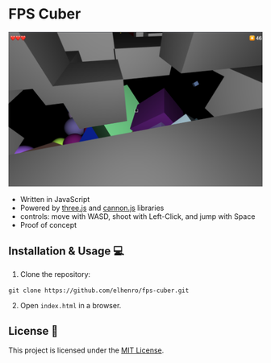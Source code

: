 # FPS Cuber 

![screenshot](https://raw.githubusercontent.com/elhenro/fps-cuber/main/screenshot.png)

- Written in JavaScript
- Powered by [three.js](https://github.com/mrdoob/three.js/) and [cannon.js](https://github.com/schteppe/cannon.js) libraries
- controls: move with WASD, shoot with Left-Click, and jump with Space
- Proof of concept
## Installation & Usage 💻
1. Clone the repository:

`git clone https://github.com/elhenro/fps-cuber.git`

2. Open `index.html` in a browser. 

## License 📄
This project is licensed under the [MIT License](LICENSE).
